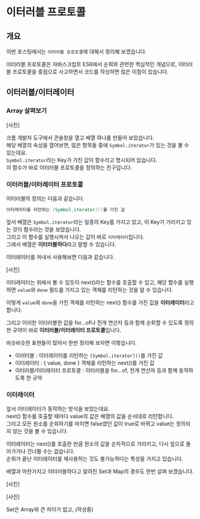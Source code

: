 # 이터러블 프로토콜
## 개요
이번 포스팅에서는 `이터러블 프로토콜`에 대해서 정리해 보겠습니다.  

이터러블 프로토콜은 자바스크립트 ES6에서 순회와 관련한 핵심적인 개념으로, 이터러블 프로토콜을 중점으로 사고하면서 코드를 작성하면 많은 이점이 있습니다.  

## 이터러블/이터레이터
### Array 살펴보기

[사진]

크롬 개발자 도구에서 콘솔창을 열고 배열 하나를 만들어 보았습니다.  
해당 배열의 속성을 열어보면, 많은 항목들 중에 `Symbol.iterator`가 있는 것을 볼 수 있는데요.  
`Symbol.iterator`라는 Key가 가진 값이 함수라고 명시되어 있습니다.  
이 함수가 바로 이터러블 프로토콜을 정의하는 친구입니다.  

### 이터러블/이터레이터 프로토콜

이터러블의 정의는 다음과 같습니다.  

```md
이터레이터를 리턴하는 [Symbol.iterator]()를 가진 값
```

앞서 배열은 `Symbol.iterator`라는 일종의 Key를 가지고 있고, 이 Key가 가리키고 있는 것이 함수라는 것을 보았습니다.  
그리고 이 함수를 실행시켜서 나오는 값이 바로 `이터레이터`입니다.  
그래서 배열은 **이터러블하다**라고 말할 수 있습니다.  

이터레이터를 꺼내서 사용해보면 다음과 같습니다.  

[사진]

이터레이터는 위에서 볼 수 있듯이 next()라는 함수를 호출할 수 있고, 해당 함수를 실행하면 `value`와 `done` 필드를 가지고 있는 객체를 리턴하는 것을 알 수 있습니다.  

이렇게 `value`와 `done`을 가진 객체를 리턴하는 next() 함수를 가진 값을 **이터레이터**라고 합니다.  

그리고 이러한 이터러블한 값을 for...of나 전개 연산자 등과 함께 순회할 수 있도록 정의한 규약이 바로 **이터러블/이터레이터 프로토콜**입니다.  

비슷비슷한 표현들이 많아서 한번 정리해 보자면 이렇습니다.  

- 이러터블 : 이터레이터를 리턴하는 `[Symbol.iterator]()`를 가진 값
- 이터레이터 : { value, done } 객체를 리턴하는 next()를 가진 값
- 이터러블/이터레이터 프로토콜 : 이터러블을 for...of, 전개 연산자 등과 함께 동작하도록 한 규약

### 이터레이터

앞서 이터레이터가 동작하는 방식을 보았는데요.  
next() 함수를 호출할 때마다 value의 값은 배열의 값을 순서대로 리턴합니다.  
그리고 모든 원소를 순회하기를 마치면 false였던 값이 true로 바뀌고 value는 정의되지 않는 것을 볼 수 있습니다.  

이터레이터는 next()를 호출한 만큼 원소의 값을 순차적으로 가리키고, 다시 앞으로 돌아가거나 건너뛸 수는 없습니다.  
순회가 끝난 이터레이터를 재사용하는 것도 불가능하다는 특성을 가지고 있습니다.  

배열과 마찬가지고 이터러블하다고 알려진 Set과 Map의 경우도 한번 살펴 보겠습니다.  

[사진]

[사진]

Set은 Array와 큰 차이가 없고, (작성중)

